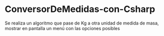 # ConversorDeMedidas-con-Csharp
Se realiza un algoritmo que pase de Kg a otra unidad de medida de masa, mostrar en pantalla un menú con las opciones posibles
